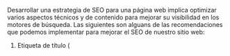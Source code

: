Desarrollar una estrategia de SEO para una página web implica optimizar varios aspectos técnicos y de contenido para mejorar su visibilidad en los motores de búsqueda. 
Las siguientes son alguans de las recomendaciones que podemos implementar para mejorar el SEO de nuestro sitio web:

1.	Etiqueta de título (<title>): Asegúrarse de que el título de nuestro sitio sea relevante y contenga palabras clave relacionadas con el mismo. Se debe evitar el utilizar comillas dentro del título.
2.	Etiquetas de encabezado (<h1>, <h2>, etc.): Utilizar etiquetas de encabezado para estructurar el contenido de manera jerárquica. Asegurandonos de que los encabezados reflejen el contenido y utilicen palabras clave relevantes.
3.	Meta descripción (<meta name="description">): Incluir una breve descripción que resuma el contenido de la página y sea atractiva para los usuarios. Esto puede influir en la tasa de clics en los resultados de búsqueda.
4.	Meta etiquetas de palabras clave (<meta name="keywords">): Aunque las metaetiquetas de palabras clave no son tan relevantes para los motores de búsqueda modernos, aún se pueden incluir. Asegurarse de listar palabras clave relevantes.
5.	Atributo alt en imágenes: Agregar texto alternativo a las imágenes (alt) para describir su contenido. Utilizar palabras clave relevantes cuando sea posible.
6.	Enlaces internos y URL amigables: Crear enlaces internos en nuestro contenido para conectar páginas relacionadas en el sitio. Asegurarse de que las URL sean amigables y descriptivas.
7.	Contenido de calidad: El contenido de nuestro sitio debe ser de alta calidad, relevante y original. Utilizar palabras clave de manera natural en el contenido.
8.	Velocidad de carga: Optimizar el rendimiento de nuestro sitio web para que se cargue rápidamente. Esto incluye la compresión de imágenes, la minimización de archivos CSS y JavaScript, entre otros.
9.	Seguridad: Utilizar HTTPS para garantizar que nuestro sitio sea seguro. Los motores de búsqueda favorecen los sitios seguros.
10.	Mobile-Friendly: Asegurarse de que nuestro sitio esté optimizado para dispositivos móviles, ya que los motores de búsqueda premian la adaptación móvil.
11.	Estructura de URL: Mantener una estructura de URL lógica y fácil de entender. Utilizar palabras clave en las URL cuando sea relevante.
12.	Redes sociales: Integrar botones de redes sociales y compartir contenido en nuestras plataformas sociales. Esto puede aumentar la visibilidad y el tráfico.
